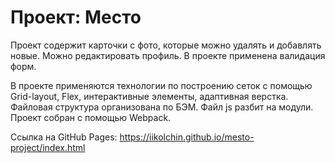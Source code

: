 # Проект: Место

Проект содержит карточки с фото, которые можно удалять и добавлять новые. Можно редактировать профиль. В проекте применена валидация форм.

В проекте применяются технологии по построению сеток с помощью Grid-layout, Flex, интерактивные элементы, адаптивная верстка. Файловая структура организована по БЭМ.
Файл js разбит на модули. Проект собран с помощью Webpack.



Cсылка на GitHub Pages:
https://iikolchin.github.io/mesto-project/index.html
